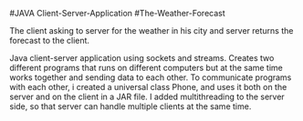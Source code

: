#JAVA Client-Server-Application
#The-Weather-Forecast

The client asking to server for the weather in his city and server returns the forecast to the client.

Java client-server application using sockets and streams. 
Creates two different programs that runs on different computers but at the same time works together and sending data to each other.
To communicate programs with each other, i created a universal class Phone, and uses it both on the server and on the client in a JAR file. 
I added multithreading to the server side, so that server can handle multiple clients at the same time.
